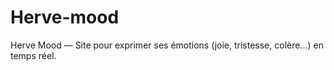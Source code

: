 # Herve-mood
Herve Mood — Site pour exprimer ses émotions (joie, tristesse, colère...) en temps réel.
